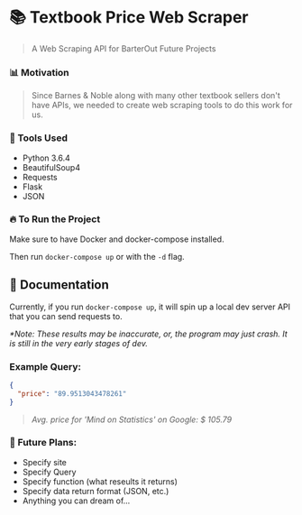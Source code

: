 # 📚 Textbook Price Web Scraper
> A Web Scraping API for BarterOut Future Projects

### 📊 Motivation

> Since Barnes & Noble along with many other textbook sellers don't have APIs, we needed to create web scraping tools to do this work for us.

### 🔨 Tools Used
- Python 3.6.4
- BeautifulSoup4
- Requests
- Flask
- JSON

### 🔥 To Run the Project
Make sure to have Docker and docker-compose installed.

Then run `docker-compose up` or with the `-d` flag.

## 📓 Documentation
Currently, if you run `docker-compose up`, it will spin up a local dev server API that
you can send requests to.

_*Note: These results may be inaccurate, or, the program may just crash. It is still in the very early stages of dev._

### Example Query:
```json
{
  "price": "89.9513043478261"
}
```

>_Avg. price for 'Mind on Statistics' on Google: $ 105.79_

### 🙌 Future Plans:
- Specify site
- Specify Query
- Specify function (what reseults it returns)
- Specify data return format (JSON, etc.)
- Anything you can dream of...
